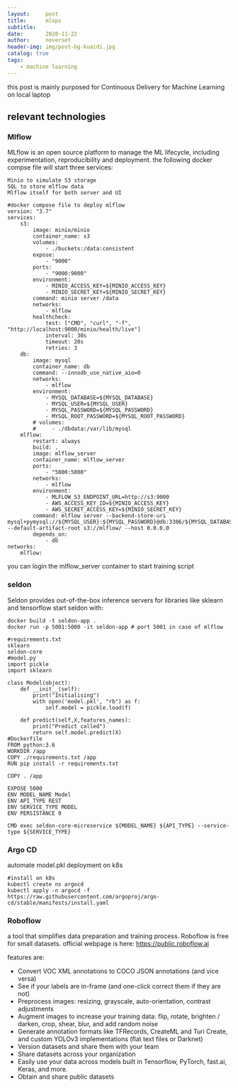 ```yaml
---
layout:     post
title:      mlops
subtitle:   
date:       2020-11-22
author:     neverset
header-img: img/post-bg-kuaidi.jpg
catalog: true
tags:
    - machine learning
---
```


this post is mainly purposed for Continuous Delivery for Machine Learning on local laptop

## relevant technologies
### Mlflow
MLflow is an open source platform to manage the ML lifecycle, including experimentation, reproducibility and deployment.
the following docker compse file will start three services:

    Minio to simulate S3 storage
    SQL to store mlflow data
    Mlflow itself for both server and UI

    #docker compose file to deploy mlflow
    version: "3.7"
    services:
        s3:
            image: minio/minio
            container_name: s3
            volumes:
                - ./buckets:/data:consistent
            expose:
                - "9000"
            ports:
                - "9000:9000"
            environment:
                - MINIO_ACCESS_KEY=${MINIO_ACCESS_KEY}
                - MINIO_SECRET_KEY=${MINIO_SECRET_KEY}
            command: minio server /data
            networks: 
                - mlflow
            healthcheck:
                test: ["CMD", "curl", "-f", "http://localhost:9000/minio/health/live"]
                interval: 30s
                timeout: 20s
                retries: 3
        db:
            image: mysql
            container_name: db
            command: --innodb_use_native_aio=0
            networks: 
                - mlflow
            environment:
                - MYSQL_DATABASE=${MYSQL_DATABASE}
                - MYSQL_USER=${MYSQL_USER}
                - MYSQL_PASSWORD=${MYSQL_PASSWORD}
                - MYSQL_ROOT_PASSWORD=${MYSQL_ROOT_PASSWORD}
            # volumes:
            #     - ./dbdata:/var/lib/mysql
        mlflow:
            restart: always
            build: .
            image: mlflow_server
            container_name: mlflow_server
            ports:
                - "5000:5000"
            networks: 
                - mlflow
            environment:
                - MLFLOW_S3_ENDPOINT_URL=http://s3:9000
                - AWS_ACCESS_KEY_ID=${MINIO_ACCESS_KEY}
                - AWS_SECRET_ACCESS_KEY=${MINIO_SECRET_KEY}
            command: mlflow server --backend-store-uri mysql+pymysql://${MYSQL_USER}:${MYSQL_PASSWORD}@db:3306/${MYSQL_DATABASE} --default-artifact-root s3://mlflow/ --host 0.0.0.0
            depends_on: 
                - db
    networks:
        mlflow:

you can login the mlflow_server  container to start training script

###  seldon
Seldon provides out-of-the-box inference servers for libraries like sklearn and tensorflow
start seldon with:

    docker build -t seldon-app .
    docker run -p 5001:5000 -it seldon-app # port 5001 in case of mlflow

    #requirements.txt
    sklearn
    seldon-core
    #model.py
    import pickle 
    import sklearn

    class Model(object):
        def __init__(self):
            print("Initialising")
            with open('model.pkl', "rb") as f:
                self.model = pickle.load(f)

        def predict(self,X,features_names):
            print("Predict called")
            return self.model.predict(X)
    #Dockerfile
    FROM python:3.6
    WORKDIR /app
    COPY ./requirements.txt /app
    RUN pip install -r requirements.txt

    COPY . /app

    EXPOSE 5000
    ENV MODEL_NAME Model
    ENV API_TYPE REST 
    ENV SERVICE_TYPE MODEL
    ENV PERSISTANCE 0

    CMD exec seldon-core-microservice ${MODEL_NAME} ${API_TYPE} --service-type ${SERVICE_TYPE}

### Argo CD
automate model.pkl deployment on k8s

    #install on k8s
    kubectl create ns argocd
    kubectl apply -n argocd -f https://raw.githubusercontent.com/argoproj/argo-cd/stable/manifests/install.yaml

### Roboflow
a tool that simplifies data preparation and training process. Roboflow is free for small datasets.
official webpage is here: https://public.roboflow.ai

features are:
* Convert VOC XML annotations to COCO JSON annotations (and vice versa)
* See if your labels are in-frame (and one-click correct them if they are not)
* Preprocess images: resizing, grayscale, auto-orientation, contrast adjustments
* Augment images to increase your training data: flip, rotate, brighten / darken, crop, shear, blur, and add random noise
* Generate annotation formats like TFRecords, CreateML and Turi Create, and custom YOLOv3 implementations (flat text files or Darknet)
* Version datasets and share them with your team
* Share datasets across your organization
* Easily use your data across models built in Tensorflow, PyTorch, fast.ai, Keras, and more.
* Obtain and share public datasets
